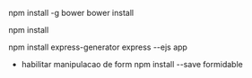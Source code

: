 npm install -g bower
bower install

npm install

npm install express-generator
express --ejs app

- habilitar manipulacao de form
npm install --save formidable